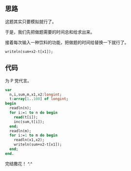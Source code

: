 ## 思路

这题其实只要模拟就行了。

于是，我们先把做题需要的时间总和给求出来。

接着每次输入一种饮料的功能，把做题的时间给替换一下就行了。

```writeln(sum+x2-t[x1]);```

## 代码

为 P 党代言。

```pascal
var
  n,i,sum,m,x1,x2:longint;
  t:array[1..100] of longint;
begin
  readln(n);
  for i:=1 to n do begin
    read(t[i]);
    inc(sum,t[i]);
  end;
  readln(m);
  for i:=1 to m do begin
    readln(x1,x2);
    writeln(sum+x2-t[x1]);
  end;
end.
```
完结撒花！ ^.^